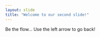 ```yaml
---
layout: slide
title: "Welcome to our second slide!"
---
```

Be the flow...
Use the left arrow to go back!
